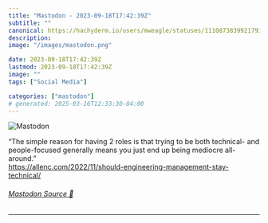 ```yaml
---
title: "Mastodon - 2023-09-18T17:42:39Z"
subtitle: ""
canonical: https://hachyderm.io/users/mweagle/statuses/111087383992179350
description:
image: "/images/mastodon.png"

date: 2023-09-18T17:42:39Z
lastmod: 2023-09-18T17:42:39Z
image: ""
tags: ["Social Media"]

categories: ["mastodon"]
# generated: 2025-03-16T12:33:30-04:00
---
```

![Mastodon](/images/mastodon.png)

<p>“The simple reason for having 2 roles is that trying to be both technical- and people-focused generally means you just end up being mediocre all-around.”<br /><a href="https://allenc.com/2022/11/should-engineering-management-stay-technical/" target="_blank" rel="nofollow noopener noreferrer" translate="no"><span class="invisible">https://</span><span class="ellipsis">allenc.com/2022/11/should-engi</span><span class="invisible">neering-management-stay-technical/</span></a></p>


###### [Mastodon Source 🐘](https://hachyderm.io/@mweagle/111087383992179350)

___
